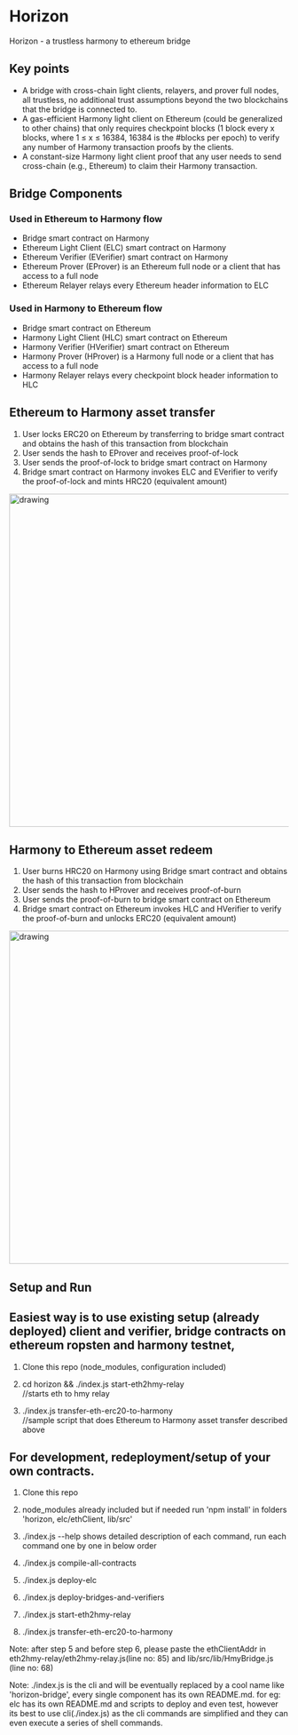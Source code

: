 # Horizon
Horizon - a trustless harmony to ethereum bridge

## Key points

* A bridge with cross-chain light clients, relayers, and prover full nodes, all trustless, no additional trust assumptions beyond the two blockchains that the bridge is connected to.
* A gas-efficient Harmony light client on Ethereum (could be generalized to other chains) that only requires checkpoint blocks (1 block every x blocks, where 1 ≤ x ≤ 16384, 16384 is the #blocks per epoch) to verify any number of Harmony transaction proofs by the clients.
* A constant-size Harmony light client proof that any user needs to send cross-chain (e.g., Ethereum) to claim their Harmony transaction.

## Bridge Components
### Used in Ethereum to Harmony flow
* Bridge smart contract on Harmony
* Ethereum Light Client (ELC) smart contract on Harmony
* Ethereum Verifier (EVerifier) smart contract on Harmony
* Ethereum Prover (EProver) is an Ethereum full node or a client that has access to a full node
* Ethereum Relayer relays every Ethereum header information to ELC


### Used in Harmony to Ethereum flow
* Bridge smart contract on Ethereum
* Harmony Light Client (HLC) smart contract on Ethereum
* Harmony Verifier (HVerifier) smart contract on Ethereum
* Harmony Prover (HProver) is a Harmony full node or a client that has access to a full node
* Harmony Relayer relays every checkpoint block header information to HLC

## Ethereum to Harmony asset transfer
1. User locks ERC20 on Ethereum by transferring to bridge smart contract and obtains the hash of this transaction from blockchain
2. User sends the hash to EProver and receives proof-of-lock
3. User sends the proof-of-lock to bridge smart contract on Harmony 
4. Bridge smart contract on Harmony invokes ELC and EVerifier to verify the proof-of-lock and mints HRC20 (equivalent amount)

<img src="assets/eth2hmy.png" alt="drawing" width="600"/>

## Harmony to Ethereum asset redeem
1. User burns HRC20 on Harmony using Bridge smart contract and obtains the hash of this transaction from blockchain
2. User sends the hash to HProver and receives proof-of-burn
3. User sends the proof-of-burn to bridge smart contract on Ethereum 
4. Bridge smart contract on Ethereum invokes HLC and HVerifier to verify the proof-of-burn and unlocks ERC20 (equivalent amount)

<img src="assets/hmy2eth.png" alt="drawing" width="600"/>

## Setup and Run 
## Easiest way is to use existing setup (already deployed) client and verifier, bridge contracts  on ethereum ropsten and harmony testnet, 
1. Clone this repo (node_modules, configuration included)

2. cd horizon && ./index.js start-eth2hmy-relay  
 //starts eth to hmy relay

3. ./index.js transfer-eth-erc20-to-harmony     
 //sample script that does Ethereum to Harmony asset transfer described above  



## For development, redeployment/setup of your own contracts.
1. Clone this repo 

2. node_modules already included but if needed run 'npm install' in folders 'horizon, elc/ethClient, lib/src'

3. ./index.js --help shows detailed description of each command, run each command one by one in below order

4. ./index.js compile-all-contracts

5. ./index.js deploy-elc

6. ./index.js deploy-bridges-and-verifiers

7. ./index.js start-eth2hmy-relay

8. ./index.js transfer-eth-erc20-to-harmony


Note: after step 5 and before step 6, please paste the ethClientAddr in eth2hmy-relay/eth2hmy-relay.js(line no: 85) and lib/src/lib/HmyBridge.js (line no: 68) 

Note: ./index.js is the cli and will be eventually replaced by a cool name like 'horizon-bridge', every single component has its own README.md. for eg: elc has its own README.md and scripts to deploy and even test, however its best to use cli(./index.js) as the cli commands are simplified and they can even execute a series of shell commands.